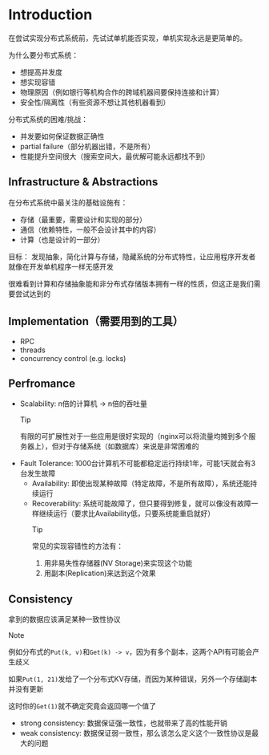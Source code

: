 # Introduction

在尝试实现分布式系统前，先试试单机能否实现，单机实现永远是更简单的。

为什么要分布式系统：

- 想提高并发度
- 想实现容错
- 物理原因（例如银行等机构合作的跨域机器间要保持连接和计算）
- 安全性/隔离性（有些资源不想让其他机器看到）

分布式系统的困难/挑战：

- 并发要如何保证数据正确性
- partial failure（部分机器出错，不是所有）
- 性能提升空间很大（搜索空间大，最优解可能永远都找不到）

## Infrastructure & Abstractions

在分布式系统中最关注的基础设施有：

- 存储（最重要，需要设计和实现的部分）
- 通信（依赖特性，一般不会设计其中的内容）
- 计算（也是设计的一部分）

目标：
发现抽象，简化计算与存储，隐藏系统的分布式特性，让应用程序开发者就像在开发单机程序一样无感开发

很难看到计算和存储抽象能和非分布式存储版本拥有一样的性质，但这正是我们需要尝试达到的

## Implementation（需要用到的工具）

- RPC
- threads
- concurrency control (e.g. locks)

## Perfromance

- Scalability: n倍的计算机 -> n倍的吞吐量
  > [!TIP]
  > 有限的可扩展性对于一些应用是很好实现的（nginx可以将流量均摊到多个服务器上），但对于存储系统（如数据库）来说是非常困难的
- Fault Tolerance: 1000台计算机不可能都稳定运行持续1年，可能1天就会有3台发生故障
  - Availability: 即使出现某种故障（特定故障，不是所有故障），系统还能持续运行
  - Recoverability: 系统可能故障了，但只要得到修复，就可以像没有故障一样继续运行（要求比Availability低，只要系统能重启就好）
    > [!TIP]
    > 常见的实现容错性的方法有：
    > 1. 用非易失性存储器(NV Storage)来实现这个功能
    > 2. 用副本(Replication)来达到这个效果

## Consistency

拿到的数据应该满足某种一致性协议

> [!NOTE]
> 例如分布式的`Put(k, v)`和`Get(k) -> v`，因为有多个副本，这两个API有可能会产生歧义
>
> 如果`Put(1, 21)`发给了一个分布式KV存储，而因为某种错误，另外一个存储副本并没有更新
>
> 这时你的`Get(1)`就不确定究竟会返回哪一个值了

- strong consistency: 数据保证强一致性，也就带来了高的性能开销
- weak consistency: 数据保证弱一致性，那么该怎么定义这个一致性协议是最大的问题
